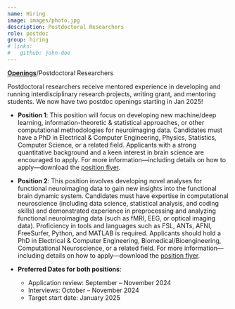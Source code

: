 ```yaml
---
name: Hiring
image: images/photo.jpg
description: Postdoctoral Researchers
role: postdoc
group: hiring
# links:
#   github: john-doe 
---
```

[**Openings**](/team/#openings)/Postdoctoral Researchers

Postdoctoral researchers receive mentored experience in developing and running interdisciplinary research projects, writing grant, and mentoring students. We now have two postdoc openings starting in Jan 2025!

- **Position 1**: This position will focus on developing new machine/deep learning, information-theoretic & statistical approaches, or other computational methodologies for neuroimaging data. Candidates must have a PhD in Electrical & Computer Engineering, Physics, Statistics, Computer Science, or a related field. Applicants with a strong quantitative background and a keen interest in brain science are encouraged to apply. For more information—including details on how to apply—download the [position flyer](/assets/hirings/hire2025_Postdoc_modeling.pdf).

- **Position 2**: This position involves developing novel analyses for functional neuroimaging data to gain new insights into the functional brain dynamic system. Candidates must have expertise in computational neuroscience (including data science, statistical analysis, and coding skills) and demonstrated experience in preprocessing and analyzing functional neuroimaging data (such as fMRI, EEG, or optical imaging data). Proficiency in tools and languages such as FSL, ANTs, AFNI, FreeSurfer, Python, and MATLAB is required. Applicants should hold a PhD in Electrical & Computer Engineering, Biomedical/Bioengineering, Computational Neuroscience, or a related field. For more information—including details on how to apply—download the [position flyer](/assets/hirings/hire2025_Postdoc_analysis.pdf).

- **Preferred Dates for both positions**:
    - Application review: September – November 2024
    - Interviews: October – November 2024
    - Target start date: January 2025

<!-- If you are interested in joining us, please email me with your CV and a cover letter. -->